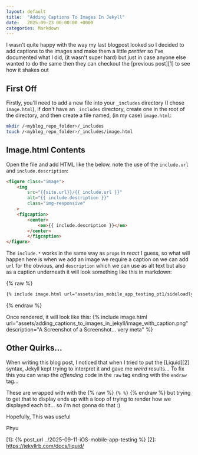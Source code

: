 ```yaml
---
layout: default
title:  "Adding Captions To Images In Jekyll"
date:   2025-09-23 00:00:00 +0000
categories: Markdown
---
```

I wasn't quite happy with the way my last blogpost looked so I decided to add captions to the images and make them a little _prettier_ so I've documented what I did, (it wasn't super hard) but just in case anyone else wanted to do the same then they can checkout the [previous post][1] to see how it shakes out


## First Off
Firstly, you'll need to add a new file into your `_includes` directory (I chose `image.html`), if don't have an `_includes` directory, create one in the root of the directory, and then create a file named, (in my case) `image.html`:

```bash
mkdir /<myblog_repo_folder>/_includes
touch /<myblog_repo_folder>/_includes/image.html
```

## Image.html Contents
Open the file and add HTML like the below, note the use of the `include.url` and `include.description`:  

```html
<figure class="image">
    <img 
        src="{{site.url}}/{{ include.url }}" 
        alt="{{ include.description }}"
        class="img-responsive"
    >
    <figcaption>
        <center>
            <em>{{ include.description }}</em>
        </center>
        </figcaption>
</figure>
```

The `include.*` works in the same way as `props` in _react_ I guess, so what will happen here is when we add an image we require a caption on we can add `url` for the obvious, and `description` which we can use as alt text but also as a caption underneath it will look something like this in markdown:

{% raw %}
```markdown
{% include image.html url="assets/ios_mobile_app_testing_pt1/sideloadly.png" description="Sideloadly Screenshot showing upload of an IPA" %}
```
{% endraw %}

Once rendered, it will look like this:
{% include image.html url="assets/adding_captions_to_images_in_jekyll/image_with_caption.png" description="A Screenshot of a Screenshot... very meta" %}


## Other Quirks...
When writing this blog post, I noticed that when I tried to put the [Liquid][2] syntax, Jekyll kept trying to interpret it and gave me _weird_ results...
To fix this you can wrap the _offending_ code in the `raw` tag ending with the `endraw` tag... 

These are wrapped with with the {% raw %} `{% %}` {% endraw %} but trying to get that to display ends up with a loop of trying to render how we displayed each bit... so i'm not gonna do that :)


Hopefully, This was useful

Phyu


[1]: {% post_url ../2025-09-11-iOS-mobile-app-testing %}
[2]: https://jekyllrb.com/docs/liquid/
